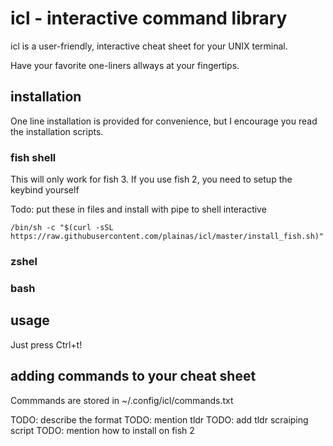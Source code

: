 # icl - interactive command library

icl is a user-friendly, interactive cheat sheet for your UNIX terminal.

Have your favorite one-liners allways at your fingertips.

## installation

One line installation is provided for convenience, but I encourage you read the
installation scripts.

### fish shell

This will only work for fish 3. If you use fish 2, you need to setup the keybind yourself

Todo: put these in files and install with pipe to shell interactive


```shellscript
/bin/sh -c "$(curl -sSL https://raw.githubusercontent.com/plainas/icl/master/install_fish.sh)"
```


### zshel

### bash

## usage

Just press Ctrl+t!

## adding commands to your cheat sheet

Commmands are stored in ~/.config/icl/commands.txt

TODO: describe the format
TODO: mention tldr
TODO: add tldr scraiping script
TODO: mention how to install on fish 2

